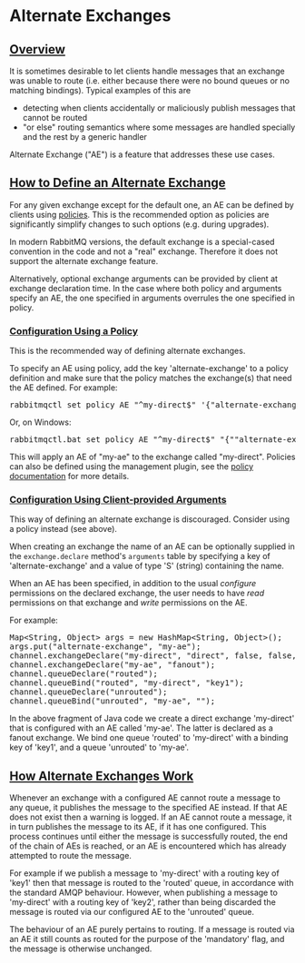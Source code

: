 <!--
Copyright (c) 2007-2023 VMware, Inc. or its affiliates.

All rights reserved. This program and the accompanying materials
are made available under the terms of the under the Apache License,
Version 2.0 (the "License”); you may not use this file except in compliance
with the License. You may obtain a copy of the License at

https://www.apache.org/licenses/LICENSE-2.0

Unless required by applicable law or agreed to in writing, software
distributed under the License is distributed on an "AS IS" BASIS,
WITHOUT WARRANTIES OR CONDITIONS OF ANY KIND, either express or implied.
See the License for the specific language governing permissions and
limitations under the License.
-->

# Alternate Exchanges

## <a id="overview" class="anchor" href="#overview">Overview</a>

It is sometimes desirable to let clients handle messages
that an exchange was unable to route (i.e. either because
there were no bound queues or no matching
bindings). Typical examples of this are

 * detecting when clients accidentally or maliciously publish messages that cannot be routed
 * "or else" routing semantics where some messages are handled specially and the rest by a generic handler

Alternate Exchange ("AE") is a feature that addresses these use cases.

## <a id="define" class="anchor" href="#define">How to Define an Alternate Exchange</a>

For any given exchange except for the default one, an AE can be defined by clients using
[policies](parameters.html#policies). This is the recommended option
as policies are significantly simplify changes to such options (e.g. during
upgrades).

In modern RabbitMQ versions, the default exchange is a special-cased convention in the code
and not a "real" exchange. Therefore it does not support the alternate exchange feature.

Alternatively, optional exchange arguments can be provided by client
at exchange declaration time.
In the case where both policy and arguments specify an AE, the one
specified in arguments overrules the one specified in policy.

### <a id="define-using-policy" class="anchor" href="#define-using-policy">Configuration Using a Policy</a>

This is the recommended way of defining alternate exchanges.

To specify an AE using policy, add the key 'alternate-exchange'
to a policy definition and make sure that the policy matches the exchange(s)
that need the AE defined. For example:

<pre class="lang-bash">
rabbitmqctl set_policy AE "^my-direct$" '{"alternate-exchange":"my-ae"}' --apply-to exchanges
</pre>

Or, on Windows:

<pre class="lang-powershell">
rabbitmqctl.bat set_policy AE "^my-direct$" "{""alternate-exchange"":""my-ae""}" --apply-to exchanges
</pre>

This will apply an AE of "my-ae" to the exchange called
"my-direct". Policies can also be defined using the management
plugin, see the [policy documentation](parameters.html#policies) for more details.



### <a id="define-using-arguments" class="anchor" href="#define-using-arguments">Configuration Using Client-provided Arguments</a>

This way of defining an alternate exchange is discouraged. Consider
using a policy instead (see above).

When creating an exchange the name of an AE can be
optionally supplied in the <code>exchange.declare</code>
method's <code>arguments</code> table by specifying a key
of 'alternate-exchange' and a value of type 'S' (string)
containing the name.

When an AE has been specified, in addition to the usual
<em>configure</em> permissions on the declared exchange,
the user needs to have <em>read</em> permissions on that
exchange and <em>write</em> permissions on the AE.

For example:

<pre class="lang-java">
Map&lt;String, Object&gt; args = new HashMap&lt;String, Object&gt;();
args.put("alternate-exchange", "my-ae");
channel.exchangeDeclare("my-direct", "direct", false, false, args);
channel.exchangeDeclare("my-ae", "fanout");
channel.queueDeclare("routed");
channel.queueBind("routed", "my-direct", "key1");
channel.queueDeclare("unrouted");
channel.queueBind("unrouted", "my-ae", "");
</pre>

In the above fragment of Java code we create a direct
exchange 'my-direct' that is configured with an AE called
'my-ae'. The latter is declared as a fanout exchange. We
bind one queue 'routed' to 'my-direct' with a binding key
of 'key1', and a queue 'unrouted' to 'my-ae'.


## <a id="how-it-works" class="anchor" href="#how-it-works">How Alternate Exchanges Work</a>

Whenever an exchange with a configured AE cannot route a message
to any queue, it publishes the message to the specified AE
instead. If that AE does not exist then a warning is logged. If
an AE cannot route a message, it in turn publishes the message
to its AE, if it has one configured. This process continues
until either the message is successfully routed, the end of the
chain of AEs is reached, or an AE is encountered which has
already attempted to route the message.

For example if we publish a message to 'my-direct' with a
routing key of 'key1' then that message is routed to the
'routed' queue, in accordance with the standard AMQP
behaviour.  However, when publishing a message to
'my-direct' with a routing key of 'key2', rather than
being discarded the message is routed via our configured
AE to the 'unrouted' queue.

The behaviour of an AE purely pertains to routing. If a message
is routed via an AE it still counts as routed for the purpose of
the 'mandatory' flag, and the message is otherwise unchanged.

